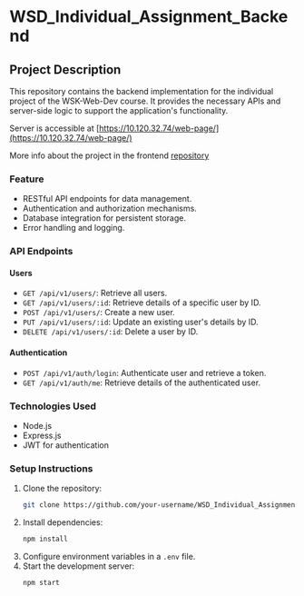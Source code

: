 # WSD_Individual_Assignment_Backend

## Project Description

This repository contains the backend implementation for the individual project of the WSK-Web-Dev course. It provides the necessary APIs and server-side logic to support the application's functionality.

Server is accessible at [https://10.120.32.74/web-page/](https://10.120.32.74/web-page/)

More info about the project in the frontend [repository](https://github.com/TonyKarlin/WSD_Individual_Assignment)

### Feature

- RESTful API endpoints for data management.
- Authentication and authorization mechanisms.
- Database integration for persistent storage.
- Error handling and logging.

### API Endpoints

#### Users

- `GET /api/v1/users/`: Retrieve all users.
- `GET /api/v1/users/:id`: Retrieve details of a specific user by ID.
- `POST /api/v1/users/`: Create a new user.
- `PUT /api/v1/users/:id`: Update an existing user's details by ID.
- `DELETE /api/v1/users/:id`: Delete a user by ID.

#### Authentication

- `POST /api/v1/auth/login`: Authenticate user and retrieve a token.
- `GET /api/v1/auth/me`: Retrieve details of the authenticated user.

### Technologies Used

- Node.js
- Express.js
- JWT for authentication

### Setup Instructions

1. Clone the repository:
   ```bash
   git clone https://github.com/your-username/WSD_Individual_Assignment_Backend.git
   ```
2. Install dependencies:
   ```bash
   npm install
   ```
3. Configure environment variables in a `.env` file.
4. Start the development server:
   ```bash
   npm start
   ```

